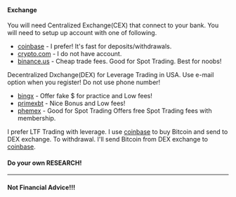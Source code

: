 #### Exchange
You will need Centralized Exchange(CEX) that connect to your bank.
You will need to setup up account with one of following.

  * [coinbase](https://www.coinbase.com/) - I prefer!  It's fast for deposits/withdrawals.
  * [crypto.com](https://crypto.com/us/) - I do not have account.
  * [binance.us](https://www.binance.us) - Cheap trade fees.  Good for Spot Trading.  Best for noobs!


Decentralized Dxchange(DEX) for Leverage Trading in USA. Use e-mail option when you register!  Do not use phone number!

  * [bingx](http://bingx.com) - Offer fake $ for practice and Low fees!
  * [primexbt](http://primexbt.com) - Nice Bonus and Low fees!
  * [phemex](https://phemex.com/) - Good for Spot Trading  Offers free Spot Trading fees with membership.

I prefer LTF Trading with leverage.  I use [coinbase](https://www.coinbase.com/) to buy Bitcoin and send to DEX exchange.  To withdrawal.  I'll send Bitcoin from DEX exchange to [coinbase](https://www.coinbase.com/).


#### Do your own RESEARCH!

****

#### Not Financial Advice!!!
